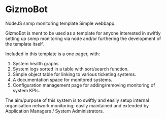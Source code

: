 # GizmoBot
NodeJS snmp monitoring template Simple webbapp.

GizmoBot is ment to be used as a template for anyone interested in swiftly setting up snmp monitoring via node and/or furthering the development of the template itself.

Included in this template is a one pager, with:
1. System health graphs
2. System logs sorted in a table with sort/search function.
3. Simple object table for linking to various ticketing systems.
4. A documentation space for monitored systems.
5. Configuration management page for adding/removing monitoring of system KPIs.

The aim/purpose of this system is to swiftly and easily setup internal organisation network monitoring;
easily maintained and extended by Application Managers / System Administrators.
